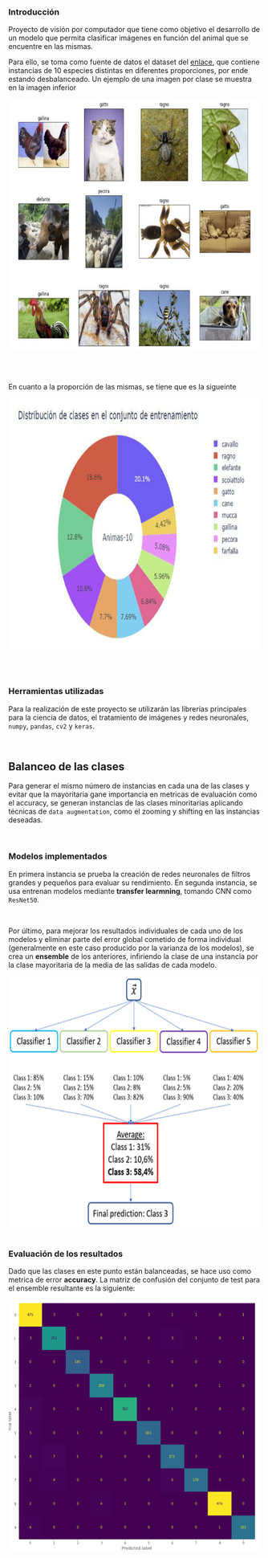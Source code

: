 ### Introducción

Proyecto de visión por computador que tiene como objetivo el desarrollo de un modelo que permita clasificar imágenes en función del animal que se encuentre en las mismas.

Para ello, se toma como fuente de datos el dataset del [enlace](https://www.kaggle.com/datasets/alessiocorrado99/animals10), que contiene instancias de 10 especies distintas en diferentes proporciones, por ende estando desbalanceado. Un ejemplo de una imagen por clase se muestra en la imagen inferior

<img  src="./assets/problem.png" alt="Imagenes" width="500" height="500"/> &nbsp;

&nbsp;

En cuanto a la proporción de las mismas, se tiene que es la sigueinte

<img  src="./assets/dist.png" alt="Proporciones" width="500" height="500"/> &nbsp;

&nbsp;


### Herramientas utilizadas
Para la realización de este proyecto se utilizarán las librerías principales para la ciencia de datos, el tratamiento de imágenes y redes neuronales, `numpy`, `pandas`, `cv2` y `keras`.

&nbsp;

## Balanceo de las clases

Para generar el mismo número de instancias en cada una de las clases y evitar que la mayoritaria gane importancia en metricas de evaluación como el accuracy, se generan instancias de las clases minoritarias aplicando técnicas de `data augmentation`, como el zooming y shifting en las instancias deseadas.

&nbsp;

### Modelos implementados

En primera instancia se prueba la creación de redes neuronales de filtros grandes y pequeños para evaluar su rendimiento. En segunda instancia, se usa entrenan modelos mediante **transfer learmning**, tomando CNN como `ResNet50`.

&nbsp;

Por último, para mejorar los resultados individuales de cada uno de los modelos y eliminar parte del error global cometido de forma individual (generalmente en este caso producido por la varianza de los modelos), se crea un **ensemble** de los anteriores, infiriendo la clase de una instancia por la clase mayoritaria de la media de las salidas de cada modelo.

<img  src="./assets/ensemble.png" alt="Modelo ensemble" width="500" height="500"/> &nbsp;

### Evaluación de los resultados

Dado que las clases en este punto están balanceadas, se hace uso como metrica de error **accuracy**. La matriz de confusión del conjunto de test para el ensemble resultante es la siguiente:

<img  src="./assets/results.png" alt="Modelo ensemble" width="500" height="500"/> &nbsp;

